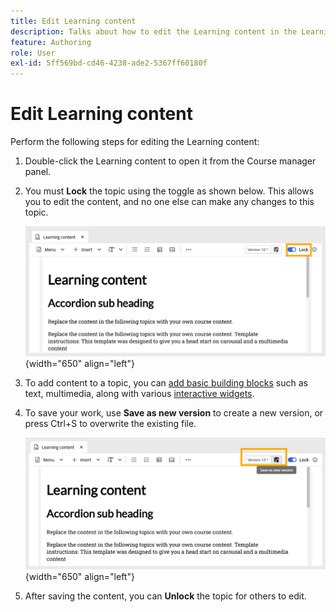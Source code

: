 ```yaml
---
title: Edit Learning content
description: Talks about how to edit the Learning content in the Learning and Training content
feature: Authoring
role: User
exl-id: 5ff569bd-cd46-4238-ade2-5367ff60180f
---
```

# Edit Learning content

Perform the following steps for editing the Learning content: 

1. Double-click the Learning content to open it from the Course manager panel.  
1. You must **Lock** the topic using the toggle as shown below. This allows you to edit the content, and no one else can make any changes to this topic. 

    ![](assets/lock-learning-content.png){width="650" align="left"}

1. To add content to a topic, you can [add basic building blocks](./lc-basic-blocks.md) such as text, multimedia, along with various [interactive widgets](./lc-widgets.md).
1. To save your work, use **Save as new version** to create a new version, or press Ctrl+S to overwrite the existing file. 

    ![](assets/saving-learning-content.png){width="650" align="left"}

1. After saving the content, you can **Unlock** the topic for others to edit.
